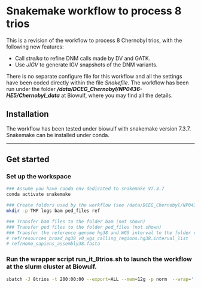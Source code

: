 # Snakemake workflow to process 8 trios
This is a revision of the workflow to process 8 Chernobyl trios, with the following new features:
+ Call *strelka* to refine DNM calls made by DV and GATK.
+ Use *JIGV* to generate IGV snapshots of the DNM variants.

There is no separate configure file for this workflow and all the settings have been coded directly within the file *Snakefile*.  The workflow has been run under the folder ***/data/DCEG_Chernobyl/NP0436-HE5/Chernobyl_data*** at Biowulf, where you may find all the details.

## Installation

The workflow has been tested under biowulf with snakemake version 7.3.7.  Snakemake can be installed under conda.

---

## Get started
### Set up the workspace
```bash
### Assume you have conda env dedicated to snakemake V7.3.7
conda activate snakemake

### Create folders used by the workflow (see /data/DCEG_Chernobyl/NP0436-HE5/Chernobyl_data at biowulf for the actual examples)
mkdir -p TMP logs bam ped_files ref

### Transfer bam files to the folder bam (not shown)
### Transfer ped files to the folder ped_files (not shown)
### Transfer the reference genome hg38 and WGS interval to the folder ref (not shown)
# ref/resources_broad_hg38_v0_wgs_calling_regions.hg38.interval_list
# ref/Homo_sapiens_assembly38.fasta
```

### Run the wrapper script run_it_8trios.sh to launch the workflow at the slurm cluster at Biowulf.
```bash
sbatch -J 8trios -t 200:00:00 --export=ALL --mem=12g -p norm  --wrap='./run_it_8trios.sh '
```
